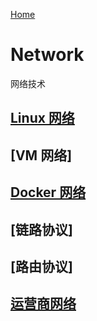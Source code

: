 [Home](/) 
# Network
网络技术

## [Linux 网络](network/linux)
## [VM 网络]
## [Docker 网络](network/docker)
## [链路协议]
## [路由协议]
## [运营商网络](network/isp)

